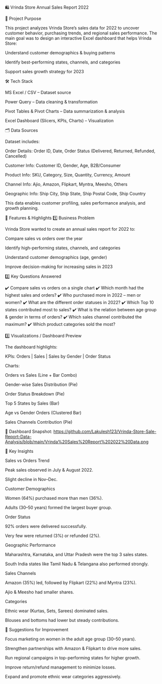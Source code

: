 🛍️ Vrinda Store Annual Sales Report 2022

📝 Project Purpose

This project analyzes Vrinda Store’s sales data for 2022 to uncover customer behavior, purchasing trends, and regional sales performance.
The main goal was to design an interactive Excel dashboard that helps Vrinda Store:

Understand customer demographics & buying patterns

Identify best-performing states, channels, and categories

Support sales growth strategy for 2023

🛠 Tech Stack

MS Excel / CSV – Dataset source

Power Query – Data cleaning & transformation

Pivot Tables & Pivot Charts – Data summarization & analysis

Excel Dashboard (Slicers, KPIs, Charts) – Visualization

🗂 Data Sources

Dataset includes:

Order Details: Order ID, Date, Order Status (Delivered, Returned, Refunded, Cancelled)

Customer Info: Customer ID, Gender, Age, B2B/Consumer

Product Info: SKU, Category, Size, Quantity, Currency, Amount

Channel Info: Ajio, Amazon, Flipkart, Myntra, Meesho, Others

Geographic Info: Ship City, Ship State, Ship Postal Code, Ship Country

This data enables customer profiling, sales performance analysis, and growth planning.

🌟 Features & Highlights
1️⃣ Business Problem

Vrinda Store wanted to create an annual sales report for 2022 to:

Compare sales vs orders over the year

Identify high-performing states, channels, and categories

Understand customer demographics (age, gender)

Improve decision-making for increasing sales in 2023

2️⃣ Key Questions Answered

✔️ Compare sales vs orders on a single chart
✔️ Which month had the highest sales and orders?
✔️ Who purchased more in 2022 – men or women?
✔️ What are the different order statuses in 2022?
✔️ Which Top 10 states contributed most to sales?
✔️ What is the relation between age group & gender in terms of orders?
✔️ Which sales channel contributed the maximum?
✔️ Which product categories sold the most?

3️⃣ Visualizations / Dashboard Preview

The dashboard highlights:

KPIs: Orders | Sales | Sales by Gender | Order Status

Charts:

Orders vs Sales (Line + Bar Combo)

Gender-wise Sales Distribution (Pie)

Order Status Breakdown (Pie)

Top 5 States by Sales (Bar)

Age vs Gender Orders (Clustered Bar)

Sales Channels Contribution (Pie)

📸 Dashboard Snapshot: https://github.com/Lakulesh123/Vrinda-Store-Sale-Report-Data-Analysis/blob/main/Vrinda%20Sales%20Report%202022%20Data.png


🔑 Key Insights

Sales vs Orders Trend

Peak sales observed in July & August 2022.

Slight decline in Nov–Dec.

Customer Demographics

Women (64%) purchased more than men (36%).

Adults (30–50 years) formed the largest buyer group.

Order Status

92% orders were delivered successfully.

Very few were returned (3%) or refunded (2%).

Geographic Performance

Maharashtra, Karnataka, and Uttar Pradesh were the top 3 sales states.

South India states like Tamil Nadu & Telangana also performed strongly.

Sales Channels

Amazon (35%) led, followed by Flipkart (22%) and Myntra (23%).

Ajio & Meesho had smaller shares.

Categories

Ethnic wear (Kurtas, Sets, Sarees) dominated sales.

Blouses and bottoms had lower but steady contributions.

🔮 Suggestions for Improvement

Focus marketing on women in the adult age group (30–50 years).

Strengthen partnerships with Amazon & Flipkart to drive more sales.

Run regional campaigns in top-performing states for higher growth.

Improve return/refund management to minimize losses.

Expand and promote ethnic wear categories aggressively.
